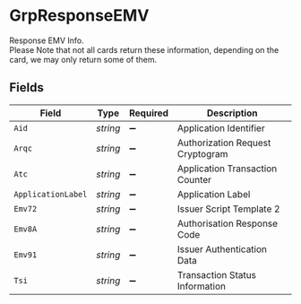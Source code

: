 # GrpResponseEMV

Response EMV Info.<br>
Please Note that not all cards return these information, depending on the card, we may only return some of them.



## Fields

| Field                            | Type                             | Required                         | Description                      |
| -------------------------------- | -------------------------------- | -------------------------------- | -------------------------------- |
| `Aid`                            | *string*                         | :heavy_minus_sign:               | Application Identifier           |
| `Arqc`                           | *string*                         | :heavy_minus_sign:               | Authorization Request Cryptogram |
| `Atc`                            | *string*                         | :heavy_minus_sign:               | Application Transaction Counter  |
| `ApplicationLabel`               | *string*                         | :heavy_minus_sign:               | Application Label                |
| `Emv72`                          | *string*                         | :heavy_minus_sign:               | Issuer Script Template 2         |
| `Emv8A`                          | *string*                         | :heavy_minus_sign:               | Authorisation Response Code      |
| `Emv91`                          | *string*                         | :heavy_minus_sign:               | Issuer Authentication Data       |
| `Tsi`                            | *string*                         | :heavy_minus_sign:               | Transaction Status Information   |